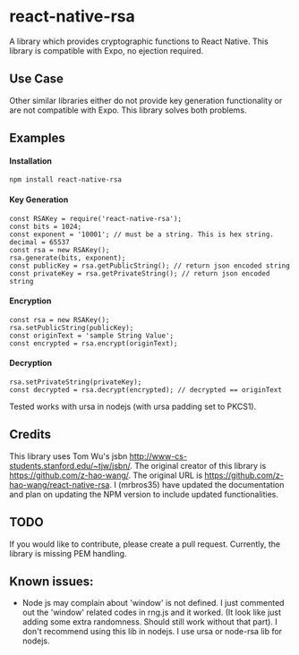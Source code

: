 # react-native-rsa
A library which provides cryptographic functions to React Native. This library is compatible with Expo, no ejection required.

## Use Case
Other similar libraries either do not provide key generation functionality or are not compatible with Expo. This library solves both problems.

## Examples

#### Installation
```
npm install react-native-rsa
```

#### Key Generation
```
const RSAKey = require('react-native-rsa');
const bits = 1024;
const exponent = '10001'; // must be a string. This is hex string. decimal = 65537
const rsa = new RSAKey();
rsa.generate(bits, exponent);
const publicKey = rsa.getPublicString(); // return json encoded string
const privateKey = rsa.getPrivateString(); // return json encoded string
```

#### Encryption
```
const rsa = new RSAKey();
rsa.setPublicString(publicKey);
const originText = 'sample String Value';
const encrypted = rsa.encrypt(originText);
```

#### Decryption
```
rsa.setPrivateString(privateKey);
const decrypted = rsa.decrypt(encrypted); // decrypted == originText
```

Tested works with ursa in nodejs (with ursa padding set to PKCS1).

## Credits
This library uses Tom Wu's jsbn http://www-cs-students.stanford.edu/~tjw/jsbn/.
The original creator of this library is https://github.com/z-hao-wang/. The original URL is https://github.com/z-hao-wang/react-native-rsa. I (mrbros35) have updated the documentation and plan on updating the NPM version to include updated functionalities.

## TODO
If you would like to contribute, please create a pull request. Currently, the library is missing PEM handling.

## Known issues:
* Node js may complain about 'window' is not defined. I just commented out the 'window' related codes in rng.js and it worked. (It look like just adding some extra randomness. Should still work without that part). I don't recommend using this lib in nodejs. I use ursa or node-rsa lib for nodejs.
